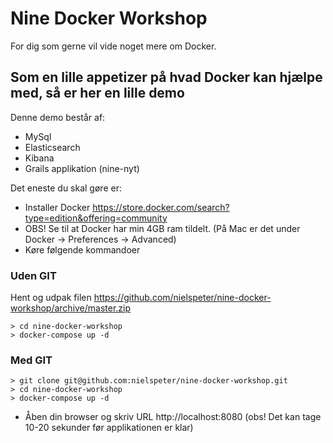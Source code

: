 # Nine Docker Workshop

For dig som gerne vil vide noget mere om Docker.

## Som en lille appetizer på hvad Docker kan hjælpe med, så er her en lille demo
 
Denne demo består af:
*	MySql
*	Elasticsearch
*	Kibana
*	Grails applikation (nine-nyt) 

Det eneste du skal gøre er: 
* Installer Docker https://store.docker.com/search?type=edition&offering=community
* OBS! Se til at Docker har min 4GB ram tildelt. (På Mac er det under Docker -> Preferences -> Advanced)
* Køre følgende kommandoer

### Uden GIT
Hent og udpak filen https://github.com/nielspeter/nine-docker-workshop/archive/master.zip
```
> cd nine-docker-workshop
> docker-compose up -d
```
### Med GIT
```
> git clone git@github.com:nielspeter/nine-docker-workshop.git 
> cd nine-docker-workshop
> docker-compose up -d
```
* Åben din browser og skriv URL http://localhost:8080 (obs! Det kan tage 10-20 sekunder før applikationen er klar)
